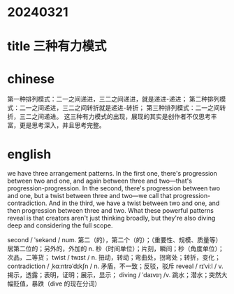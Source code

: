 
# 20240321

# title 三种有力模式

# chinese 
第一种排列模式：二一之间递进，三二之间递进，就是递进-递进；
第二种排列模式：二一之间递进，三二之间转折就是递进-转折；
第三种排列模式：二一之间转折，三二之间递进。
这三种有力模式的出现，展现的其实是创作者不仅思考丰富，更是思考深入，并且思考完整。

# english

we have three arrangement patterns. In the first one, there's progression between two and one, and again between three and two—that's progression-progression. In the second, there's progression between two and one, but a twist between three and two—we call that progression-contradiction. And in the third, we have a twist between two and one, and then progression between three and two. What these powerful patterns reveal is that creators aren't just thinking broadly, but they're also diving deep and considering the full scope.

second / ˈsekənd / num.  第二（的），第二个（的）；（重要性、规模、质量等）居第二位的；另外的，外加的 n.  秒（时间单位）；片刻，瞬间；秒（角度单位）；次品，二等货； 
twist / twɪst / n.  扭动，转动；弯曲处，拐弯处；转折，变化；
contradiction / ˌkɑːntrəˈdɪkʃn / n.  矛盾，不一致；反驳，驳斥
reveal / rɪˈviːl / v.  揭示，透露；表明，证明；展示，显示；
diving / ˈdaɪvɪŋ /v.  跳水；潜水；突然大幅贬值，暴跌（dive 的现在分词）
